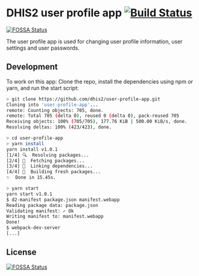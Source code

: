 # DHIS2 user profile app [![Build Status](https://travis-ci.org/dhis2/user-profile-app.svg?branch=master)](https://travis-ci.org/dhis2/user-profile-app)
[![FOSSA Status](https://app.fossa.io/api/projects/git%2Bgithub.com%2Fdhis2%2Fuser-profile-app.svg?type=shield)](https://app.fossa.io/projects/git%2Bgithub.com%2Fdhis2%2Fuser-profile-app?ref=badge_shield)

The user profile app is used for changing user profile information, user settings and user passwords.

## Development

To work on this app: Clone the repo, install the dependencies using npm or yarn, and run the start script:

```sh
> git clone https://github.com/dhis2/user-profile-app.git
Cloning into 'user-profile-app'...
remote: Counting objects: 705, done.
remote: Total 705 (delta 0), reused 0 (delta 0), pack-reused 705
Receiving objects: 100% (705/705), 177.76 KiB | 500.00 KiB/s, done.
Resolving deltas: 100% (423/423), done.

> cd user-profile-app
> yarn install
yarn install v1.0.1
[1/4] 🔍  Resolving packages...
[2/4] 🚚  Fetching packages...
[3/4] 🔗  Linking dependencies...
[4/4] 📃  Building fresh packages...
✨  Done in 15.45s.

> yarn start
yarn start v1.0.1
$ d2-manifest package.json manifest.webapp
Reading package data: package.json
Validating manifest: ✓ Ok
Writing manifest to: manifest.webapp
Done!
$ webpack-dev-server
[...]
```


## License
[![FOSSA Status](https://app.fossa.io/api/projects/git%2Bgithub.com%2Fdhis2%2Fuser-profile-app.svg?type=large)](https://app.fossa.io/projects/git%2Bgithub.com%2Fdhis2%2Fuser-profile-app?ref=badge_large)